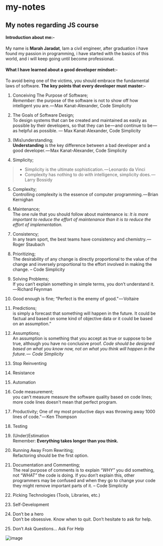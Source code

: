 # my-notes

## My notes regarding JS course

#### Introduction about me:-

My name is **Marah Jaradat**, Iam a civil engineer, after graduation i have found my passion in programming, i have started with the basics of this world, and i will keep going until become professional.

#### What I have learned about a good developer mindset:-

To avoid being one of the victims, you should embrace the fundamental laws of software.
**The key points that every developer must master:-**

1. Conceiving The Purpose of Software;  
*Remember*: the purpose of the software is not to show off how intelligent you are. — Max Kanat-Alexander, Code Simplicity

2. The Goals of Software Design;  
 To design systems that can be created and maintained as easily as possible by their developers, so that they can be — and continue to be — as helpful as possible. — Max Kanat-Alexander, Code Simplicity

3. (Mis)understanding;  
**Understanding** is the key difference between a bad developer and a good developer. — Max Kanat-Alexander, Code Simplicity

4. Simplicity;  

>- Simplicity is the ultimate sophistication. — Leonardo da Vinci  
>- Complexity has nothing to do with intelligence, simplicity does. — Larry Bossidy

5. Complexity;  
Controlling complexity is the essence of computer programming. — Brian Kernighan

6. Maintenance;  
The one rule that you should follow about maintenance is:
*It is more important to reduce the effort of maintenance than it is to reduce the effort of implementation.*

7. Consistency;  
In any team sport, the best teams have consistency and chemistry. — Roger Staubach

8. Prioritizing;  
The desirability of any change is directly proportional to the value of the change and inversely proportional to the effort involved in making the change. – Code Simplicity

9. Solving Problems;  
If you can’t explain something in simple terms, you don’t understand it. — Richard Feynman

10. Good enough is fine; 
“Perfect is the enemy of good.” — Voltaire

11. Predictions;  
 is simply a forecast that something will happen in the future. It could be factual and based on some kind of objective data or it could be based on an assumption.”

12. Assumptions;  
An assumption is something that you accept as true or suppose to be true, although you have no conclusive proof.
*Code should be designed based on what you know now, not on what you think will happen in the future. —  Code Simplicity*

13. Stop Reinventing  

14. Resistance  

15. Automation  

16. Code measurement;  
you can't measure measure the software quality based on code lines; more code lines doesn't mean that perfect program.

17. Productivity; 
One of my most productive days was throwing away 1000 lines of code.” — Ken Thompson

18. Testing 

19. (Under)Estimation  
Remember:
**Everything takes longer than you think.**

20. Running Away From Rewriting;  
Refactoring should be the first option.

21. Documentation and Commenting;  
The real purpose of comments is to explain *“WHY”* you did something, not *“WHAT”* the code is doing. If you don’t explain this, other programmers may be confused and when they go to change your code they might remove important parts of it. – Code Simplicity

22. Picking Technologies (Tools, Libraries, etc.)  

23. Self-Development  

24. Don’t be a hero  
Don’t be obsessive. Know when to quit. Don’t hesitate to ask for help.

25. Don’t Ask Questions… Ask For Help   

![image](https://upload.wikimedia.org/wikipedia/commons/thumb/4/48/Markdown-mark.svg/1200px-Markdown-mark.svg.png)
